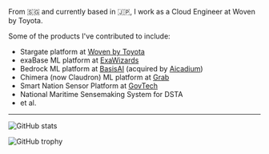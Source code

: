 From :singapore: and currently based in :jp:, I work as a Cloud Engineer at Woven by Toyota.

Some of the products I've contributed to include:

- Stargate platform at [Woven by Toyota](https://github.com/woven-planet)
- exaBase ML platform at [ExaWizards](https://github.com/exwzd)
- Bedrock ML platform at [BasisAI](https://github.com/basisai) (acquired by [Aicadium](https://github.com/aicadium))
- Chimera (now Claudron) ML platform at [Grab](https://github.com/grab)
- Smart Nation Sensor Platform at [GovTech](https://github.com/dsaidgovsg)
- National Maritime Sensemaking System for DSTA
- et al.

---
![GitHub stats](https://github-readme-stats.vercel.app/api?username=chrissng&count_private=true&hide_border=true&theme=graywhite)

![GitHub trophy](https://github-profile-trophy.vercel.app/?username=chrissng&column=5&margin-w=5&margin-h=5&no-frame=true)
